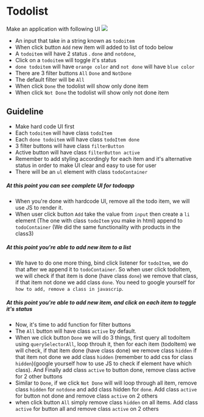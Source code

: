 # Todolist
 Make an application with following UI
 ![](https://files.slack.com/files-pri/TBX6NSXJS-FNUES7VS6/smartselect_20191009-211552_samsung_notes.jpg)
 - An input that take in a string known as `todoitem`
 - When click button `Add` new item will added to list of todo below
 - A `todoitem` will have 2 status . `done` and `notdone`, 
 - Click on a `todoitem` will toggle it's status
 - `done todoitem` will have `orange color` and `not done` will have `blue color`
 - There are 3 filter buttons `All` `Done` and `NotDone`
 - The default filter will be `All`
 - When click `Done` the todolist will show only done item
 - When click `Not Done` the todolist will show only not done item
 
## Guideline
 - Make hard code UI first
 - Each `todoitem` will have class `todoItem`
 - Each `done todoitem` will have class `todoItem done`
 - 3 filter buttons will have class `filterButton`
 - Active button will have class `filterButton active`
 - Remember to add styling accordingly for each item and it's alternative status in order to make UI clear and easy to use for user
 - There will be an `ul` element with class `todoContainer`
 ##### **At this point you can see complete UI for todoapp**
 - When you're done with hardcode UI, remove all the todo item, we will use JS to render it.
 - When user click button `Add` take the value from `input` then create a `li` element (The one with class `todoItem` you make in html) append to  `todoContainer` (We did the same functionality with products in the class3) 
 ##### **At this point you're able to add new item to a list**
 - We have to do one more thing, bind click listener for `todoItem`, we do that after we append it to `todoContainer`. So when user click todoItem, we will check if that item is done (have class `done`) we remove that class, if that item not done we add class `done`. You need to google yourself for `how to add, remove a class in javascrip`.
##### **At this point you're able to add new item, and click on each item to toggle it's status**
- Now, it's time to add function for filter buttons
- The `All` button will have class `active` by default.
- When we click button `Done` we will do 3 things, first query all todoItem using `querySelectorAll`, loop throuh it, then for each item (todoItem) we will check, if that item done (have class done) we remove class `hidden` if that item not done we add class `hidden` (remember to add css for class `hidden`)(google yourself how to use JS to check if element have which class). And Finally add class `active` to button done, remove class active for 2 other buttons 
- Similar to `Done`, if we click `Not Done` will will loop through all item, remove class `hidden` for `notdone` and add class hidden for `done`. Add class `active` for button not done and remove class `active` on 2 others
- when click button `All` simply remove class `hidden` on all items. Add class `active` for button all and remove class `active` on 2 others
